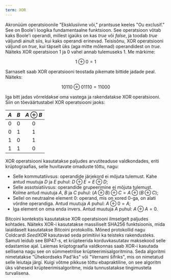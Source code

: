 ```yaml
---
term: XOR
---
```


Akronüüm operatsioonile "Eksklusiivne või," prantsuse keeles "Ou exclusif." See on Boole'i loogika fundamentaalne funktsioon. See operatsioon võtab kaks Boole'i operandi, millest igaüks on kas $true$ või $false$, ja toodab $true$ väljundi ainult siis, kui kaks operandi erinevad. Teisisõnu, XOR operatsiooni väljund on $true$, kui täpselt üks (aga mitte mõlemad) operandidest on $true$. Näiteks XOR operatsioon $1$ ja $0$ vahel annab tulemuseks $1$. Me märkime:

$$
1 \oplus 0 = 1
$$

Sarnaselt saab XOR operatsiooni teostada pikemate bittide jadade peal. Näiteks:

$$
10110 \oplus 01110 = 11000
$$

Iga bitt jadas võrreldakse oma vastega ja rakendatakse XOR operatsiooni. Siin on tõeväärtustabel XOR operatsiooni jaoks:

<div align="center">

| $A$ | $B$ | $A \oplus B$ |
|:---:|:---:|:------------:|
| $0$ | $0$ |      $0$     |
| $0$ | $1$ |      $1$     |
| $1$ | $0$ |      $1$     |
| $1$ | $1$ |      $0$     |

</div>

XOR operatsiooni kasutatakse paljudes arvutiteaduse valdkondades, eriti krüptograafias, selle huvitavate omaduste tõttu, nagu:
* Selle kommutatiivsus: operandide järjekord ei mõjuta tulemust. Kahe antud muutuja $D$ ja $E$ puhul: $D \oplus E = E \oplus D$;
* Selle assotsiatiivsus: operandide grupeerimine ei mõjuta tulemust. Kolme antud muutuja $A$, $B$ ja $C$ puhul: $(A \oplus B) \oplus C = A \oplus (B \oplus C)$;
* Sellel on neutraalne element $0$: operand, mis on xored $0$-ga, on alati võrdne operandiga. Antud muutuja $A$ puhul: $A \oplus 0 = A$;
* Iga element on oma enda invers. Antud muutuja $A$ puhul: $A \oplus A = 0$.

Bitcoini kontekstis kasutatakse XOR operatsiooni ilmselgelt paljudes kohtades. Näiteks XOR-i kasutatakse massiliselt SHA256 funktsioonis, mida laialdaselt kasutatakse Bitcoini protokollis. Mõned protokollid nagu Coldcardi *SeedXOR* kasutavad seda primitiivi ka teisteks rakendusteks. Samuti leidub see BIP47-s, et krüpteerida korduvkasutatav maksekood selle edastamise ajal.
Laiemas krüptograafia valdkonnas saab XOR-i kasutada sellisena nagu see on sümmeetrilise krüpteerimisalgoritmina. Seda algoritmi nimetatakse "Ühekordseks Pad'iks" või "Vernami šifriks", mis on nimetatud selle leiutaja järgi. Kuigi võtme pikkuse tõttu ebapraktiline, on see algoritm üks väheseid krüpteerimisalgoritme, mida tunnustatakse tingimusteta turvalisena.